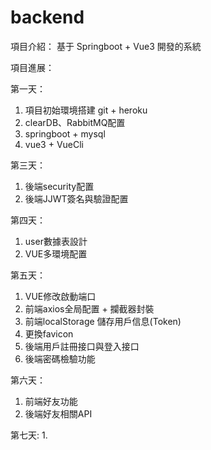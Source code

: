 # backend

項目介紹：
基于 Springboot + Vue3 開發的系統

項目進展：

第一天：
  1. 項目初始環境搭建 git + heroku
  2. clearDB、RabbitMQ配置
  2. springboot + mysql 
  3. vue3 + VueCli

第三天：
  1. 後端security配置 
  2. 後端JJWT簽名與驗證配置
  
第四天：
  1. user數據表設計
  2. VUE多環境配置

第五天：
  1. VUE修改啟動端口
  2. 前端axios全局配置 + 攔截器封裝
  3. 前端localStorage 儲存用戶信息(Token)
  4. 更換favicon
  5. 後端用戶註冊接口與登入接口
  6. 後端密碼檢驗功能
  
第六天：
  1. 前端好友功能
  2. 後端好友相關API
  
第七天:
  1. 
